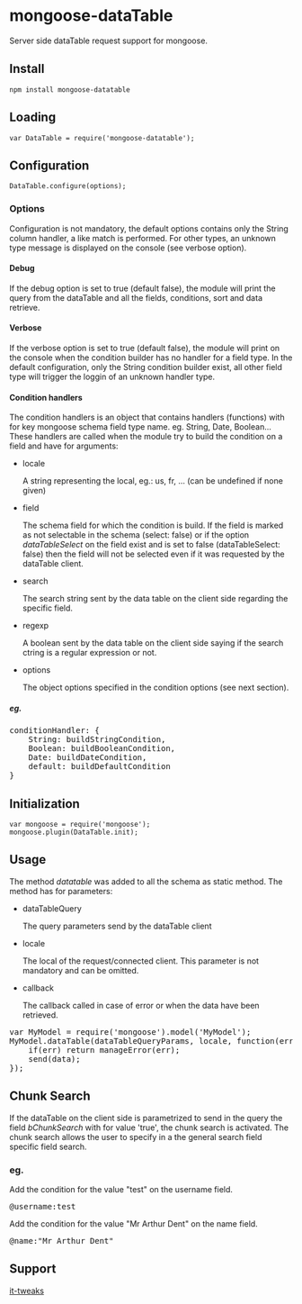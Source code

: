 # mongoose-dataTable

Server side dataTable request support for mongoose.

## Install

    npm install mongoose-datatable

## Loading

    var DataTable = require('mongoose-datatable');
    
## Configuration

    DataTable.configure(options);
    
### Options

Configuration is not mandatory, the default options contains only the String column handler, a like match is performed.
For other types, an unknown type message is displayed on the console (see verbose option).

#### Debug

If the debug option is set to true (default false), the module will print the query from the dataTable and all the fields, conditions, sort and data retrieve.

#### Verbose

If the verbose option is set to true (default false), the module will print on the console when the condition builder has no handler for a field type. In the default configuration, only the String condition builder exist, all other field type will trigger the loggin of an unknown handler type.

#### Condition handlers

The condition handlers is an object that contains handlers (functions) with for key mongoose schema field type name.
eg. String, Date, Boolean...
These handlers are called when the module try to build the condition on a field and have for arguments:

* locale

    A string representing the local, eg.: us, fr, ... (can be undefined if none given)

* field

    The schema field for which the condition is build. If the field is marked as not selectable in the schema (select: false) or if the option <i>dataTableSelect</i> on the field exist and is set to false (dataTableSelect: false) then the field will not be selected even if it was requested by the dataTable client.

* search

    The search string sent by the data table on the client side regarding the specific field.

* regexp

    A boolean sent by the data table on the client side saying if the search ctring is a regular expression or not.

* options

    The object options specified in the condition options (see next section).

##### eg.

<pre>
conditionHandler: {
    String: buildStringCondition,
    Boolean: buildBooleanCondition,
    Date: buildDateCondition,
    default: buildDefaultCondition
}
</pre>
    
## Initialization

    var mongoose = require('mongoose');
    mongoose.plugin(DataTable.init);

## Usage

The method <i>datatable </i> was added to all the schema as static method. The method has for parameters:

* dataTableQuery

    The query parameters send by the dataTable client

* locale

    The local of the request/connected client. This parameter is not mandatory and can be omitted.

* callback

    The callback called in case of error or when the data have been retrieved.

<pre>
var MyModel = require('mongoose').model('MyModel');
MyModel.dataTable(dataTableQueryParams, locale, function(err, data) {
    if(err) return manageError(err);
    send(data);
});
</pre>

## Chunk Search

If the dataTable on the client side is parametrized to send in the query the field <i>bChunkSearch</i> with for value 'true', the chunk search is activated.
The chunk search allows the user to specify in a the general search field specific field search.

### eg.

Add the condition for the value "test" on the username field.
<pre>@username:test</pre>

Add the condition for the value "Mr Arthur Dent" on the name field.
<pre>@name:"Mr Arthur Dent"</pre>

## Support

<a href="http://www.it-tweaks.com/" target="_blank">it-tweaks</a>
